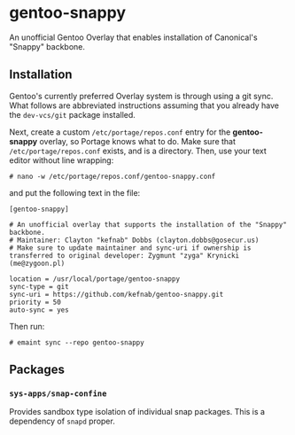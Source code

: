 # gentoo-snappy
An unofficial Gentoo Overlay that enables installation of Canonical's "Snappy" backbone.

## Installation
Gentoo's currently preferred Overlay system is through using a git sync.  What follows are abbreviated instructions assuming that you already have the `dev-vcs/git` package installed.

Next, create a custom `/etc/portage/repos.conf` entry for the **gentoo-snappy** overlay, so Portage knows what to do. Make sure that `/etc/portage/repos.conf` exists, and is a directory. Then, use your text editor without line wrapping:

    # nano -w /etc/portage/repos.conf/gentoo-snappy.conf

and put the following text in the file:

```
[gentoo-snappy]
 
# An unofficial overlay that supports the installation of the "Snappy" backbone.
# Maintainer: Clayton "kefnab" Dobbs (clayton.dobbs@gosecur.us)
# Make sure to update maintainer and sync-uri if ownership is transferred to original developer: Zygmunt "zyga" Krynicki (me@zygoon.pl)
 
location = /usr/local/portage/gentoo-snappy
sync-type = git
sync-uri = https://github.com/kefnab/gentoo-snappy.git
priority = 50
auto-sync = yes
```

Then run:

    # emaint sync --repo gentoo-snappy

## Packages
### `sys-apps/snap-confine`
Provides sandbox type isolation of individual snap packages.  This is a dependency of `snapd` proper.
